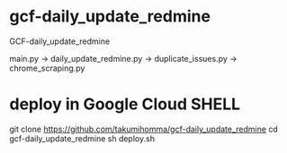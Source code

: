 # gcf-daily_update_redmine
GCF-daily_update_redmine

main.py -> 
    daily_update_redmine.py ->
         duplicate_issues.py ->
            chrome_scraping.py


# deploy in Google Cloud SHELL
git clone https://github.com/takumihomma/gcf-daily_update_redmine
cd gcf-daily_update_redmine
sh deploy.sh